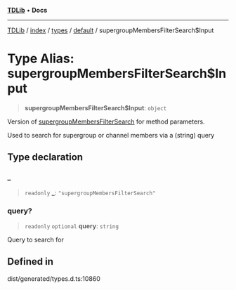 [**TDLib**](../../../../../../README.md) • **Docs**

***

[TDLib](../../../../../../modules.md) / [index](../../../../../README.md) / [types](../../../README.md) / [default](../README.md) / supergroupMembersFilterSearch$Input

# Type Alias: supergroupMembersFilterSearch$Input

> **supergroupMembersFilterSearch$Input**: `object`

Version of [supergroupMembersFilterSearch](supergroupMembersFilterSearch.md) for method parameters.

Used to search for supergroup or channel members via a (string) query

## Type declaration

### \_

> `readonly` **\_**: `"supergroupMembersFilterSearch"`

### query?

> `readonly` `optional` **query**: `string`

Query to search for

## Defined in

dist/generated/types.d.ts:10860
